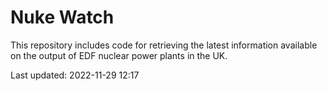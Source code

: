 # Nuke Watch

This repository includes code for retrieving the latest information available on the output of EDF nuclear power plants in the UK.

Last updated: 2022-11-29 12:17